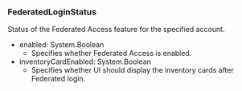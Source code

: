 ### FederatedLoginStatus
Status of the Federated Access feature for the specified account.

- enabled: System.Boolean
  - Specifies whether Federated Access is enabled.
- inventoryCardEnabled: System.Boolean
  - Specifies whether UI should display the inventory cards after Federated login.
